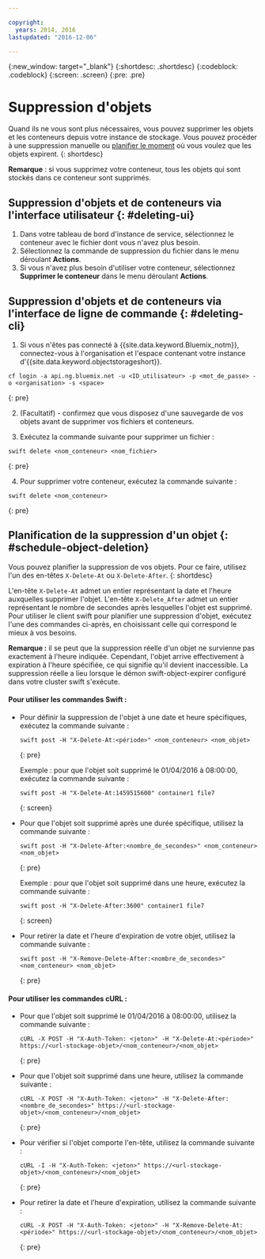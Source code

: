 ```yaml
---

copyright:
  years: 2014, 2016
lastupdated: "2016-12-06"

---
```

{:new_window: target="_blank"}
{:shortdesc: .shortdesc}
{:codeblock: .codeblock}
{:screen: .screen}
{:pre: .pre}


# Suppression d'objets

Quand ils ne vous sont plus nécessaires, vous pouvez supprimer les objets et les conteneurs depuis votre instance de stockage. Vous pouvez procéder à une suppression manuelle ou [planifier le moment](/docs/services/ObjectStorage/os_deletion.html#schedule-object-deletion) où vous voulez que les objets expirent.
{: shortdesc}

**Remarque** : si vous supprimez votre conteneur, tous les objets qui sont stockés dans ce conteneur sont supprimés.


## Suppression d'objets et de conteneurs via l'interface utilisateur {: #deleting-ui}

1. Dans votre tableau de bord d'instance de service, sélectionnez le conteneur avec le fichier dont vous n'avez plus besoin.
2. Sélectionnez la commande de suppression du fichier dans le menu déroulant **Actions**.
3. Si vous n'avez plus besoin d'utiliser votre conteneur, sélectionnez **Supprimer le conteneur** dans le menu déroulant **Actions**.



## Suppression d'objets et de conteneurs via l'interface de ligne de commande {: #deleting-cli}

1.  Si vous n'êtes pas connecté à {{site.data.keyword.Bluemix_notm}}, connectez-vous à l'organisation et l'espace contenant votre instance d'{{site.data.keyword.objectstorageshort}}.
  ```
  cf login -a api.ng.bluemix.net -u <ID_utilisateur> -p <mot_de_passe> -o <organisation> -s <space>
  ```
  {: pre}

2. (Facultatif) - confirmez que vous disposez d'une sauvegarde de vos objets avant de supprimer vos fichiers et conteneurs.

3. Exécutez la commande suivante pour supprimer un fichier :
  ```
  swift delete <nom_conteneur> <nom_fichier>
  ```
  {: pre}

4. Pour supprimer votre conteneur, exécutez la commande suivante :
  ```
  swift delete <nom_conteneur>
  ```
  {: pre}



## Planification de la suppression d'un objet {: #schedule-object-deletion}


Vous pouvez planifier la suppression de vos objets. Pour ce faire, utilisez l'un des en-têtes `X-Delete-At` ou `X-Delete-After`.
{: shortdesc}

L'en-tête `X-Delete-At` admet
un entier représentant la date et l'heure auxquelles supprimer l'objet. L'en-tête `X-Delete_After` admet un entier représentant le nombre de secondes après lesquelles l'objet est supprimé. Pour utiliser le client swift pour planifier une suppression d'objet, exécutez l'une des commandes ci-après, en choisissant celle qui correspond le mieux à vos besoins.

**Remarque :** il se peut que la suppression réelle d'un objet ne survienne pas exactement à l'heure indiquée. Cependant,
l'objet arrive effectivement à expiration à l'heure spécifiée, ce qui signifie qu'il devient inaccessible. La suppression réelle a lieu lorsque le démon
swift-object-expirer configuré dans votre cluster swift s'exécute.

#### Pour utiliser les commandes Swift :

* Pour définir la suppression de l'objet à une date et heure spécifiques, exécutez la commande suivante :

    ```
    swift post -H "X-Delete-At:<période>" <nom_conteneur> <nom_objet>
    ```
    {: pre}

    Exemple : pour que l'objet soit supprimé le 01/04/2016 à 08:00:00, exécutez la commande suivante :

    ```
    swift post -H "X-Delete-At:1459515600" container1 file7
    ```
    {: screen}

* Pour que l'objet soit supprimé après une durée spécifique, utilisez la commande suivante :

    ```
    swift post -H "X-Delete-After:<nombre_de_secondes>" <nom_conteneur> <nom_objet>
    ```
    {: pre}

    Exemple : pour que l'objet soit supprimé dans une heure, exécutez la commande suivante :

    ```
    swift post -H "X-Delete-After:3600" container1 file7
    ```
    {: screen}

* Pour retirer la date et l'heure d'expiration de votre objet, utilisez la commande suivante :

    ```
    swift post -H "X-Remove-Delete-After:<nombre_de_secondes>" <nom_conteneur> <nom_objet>
    ```
    {: pre}



#### Pour utiliser les commandes cURL :

* Pour que l'objet soit supprimé le 01/04/2016 à 08:00:00, utilisez la commande suivante :

    ```
    cURL -X POST -H "X-Auth-Token: <jeton>" -H "X-Delete-At:<période>" https://<url-stockage-objet>/<nom_conteneur>/<nom_objet>
    ```
    {: pre}

* Pour que l'objet soit supprimé dans une heure, utilisez la commande suivante :

    ```
    cURL -X POST -H "X-Auth-Token: <jeton>" -H "X-Delete-After:<nombre_de_secondes>" https://<url-stockage-objet>/<nom_conteneur>/<nom_objet>
    ```
    {: pre}

* Pour vérifier si l'objet comporte l'en-tête, utilisez la commande suivante :

    ```
    cURL -I -H "X-Auth-Token: <jeton>" https://<url-stockage-objet>/<nom_conteneur>/<nom_objet>
    ```
    {: pre}

* Pour retirer la date et l'heure d'expiration, utilisez la commande suivante :

    ```
    cURL -X POST -H "X-Auth-Token: <jeton>" -H "X-Remove-Delete-At:<période>" https://<url-stockage-objet>/<nom_conteneur>/<nom_objet>
    ```
    {: pre}
